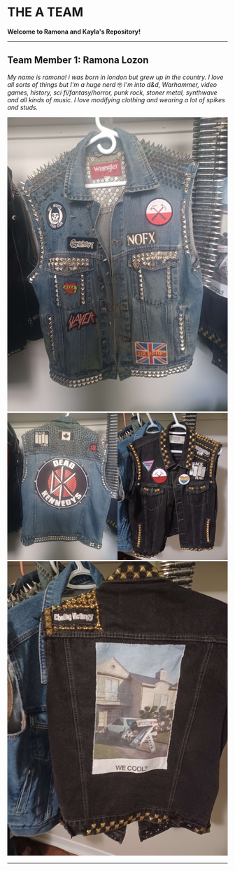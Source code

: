 # THE A TEAM

**Welcome to Ramona and Kayla's Repository!**

<hr>

## Team Member 1: Ramona Lozon

*My name is ramona! i was born in london but grew up in the country. I love all sorts of things but I'm a huge nerd* 🤓 *I'm into d&d, Warhammer, video games, history, sci fi/fantasy/horror, punk rock, stoner metal, synthwave and all kinds of music. I love modifying clothing and wearing a lot of spikes and studs.*

![the front of a denim punk rock vest covered in spikes and patches](/img/dk_front.jpg) 
<img src="img/dk_back.jpg" width="50%" alt="the back of a spike covered denim punk vest with a large dead kennedys patch."><img src="img/jr_front.jpg" width="50%" alt="the front of a black denim punk vest with brass studs and hardcore punk patches.">
![the back of a black denim punk vest with a large patch showing the album art from jeff rosenstock's 'we cool' album](/img/jr_back.jpg)

<hr>